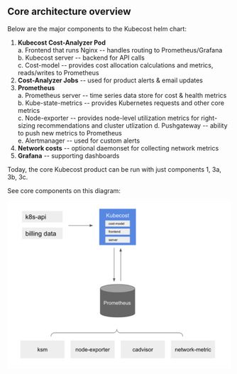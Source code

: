 ## Core architecture overview

Below are the major components to the Kubecost helm chart:
  
1. **Kubecost Cost-Analyzer Pod**  
    a. Frontend that runs Nginx -- handles routing to Prometheus/Grafana   
    b. Kubecost server -- backend for API calls  
    c. Cost-model -- provides cost allocation calculations and metrics, reads/writes to Prometheus
2. **Cost-Analyzer Jobs** -- used for product alerts & email updates
3. **Prometheus**  
    a. Prometheus server -- time series data store for cost & health metrics  
    b. Kube-state-metrics -- provides Kubernetes requests and other core metrics  
    c. Node-exporter -- provides node-level utilization metrics for right-sizing recommendations and cluster utlization 
    d. Pushgateway -- ability to push new metrics to Prometheus  
    e. Alertmanager -- used for custom alerts  
4. **Network costs** -- optional daemonset for collecting network metrics
5. **Grafana** -- supporting dashboards 

Today, the core Kubecost product can be run with just components 1, 3a, 3b, 3c. 

See core components on this diagram:

![Architecture Overview](images/arch.png)

